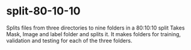 # split-80-10-10
Splits files from three directories to nine folders in a 80:10:10 split
Takes Mask, Image and label folder and splits it.
It makes folders for training, validation and testing for each of the three folders.
